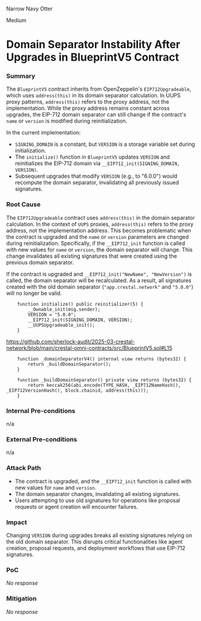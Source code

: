 Narrow Navy Otter

Medium

# Domain Separator Instability After Upgrades in BlueprintV5 Contract

### Summary


The `BlueprintV5` contract inherits from OpenZeppelin's `EIP712Upgradeable`, which uses `address(this)` in its domain separator calculation. In UUPS proxy patterns, `address(this)` refers to the proxy address, not the implementation. While the proxy address remains constant across upgrades, the EIP-712 domain separator can still change if the contract's `name` or `version` is modified during reinitialization. 

In the current implementation:
- `SIGNING_DOMAIN` is a constant, but `VERSION` is a storage variable set during initialization.
- The `initialize()` function in `BlueprintV5` updates `VERSION` and reinitializes the EIP-712 domain via `__EIP712_init(SIGNING_DOMAIN, VERSION)`.
- Subsequent upgrades that modify `VERSION` (e.g., to "6.0.0") would recompute the domain separator, invalidating all previously issued signatures.

### Root Cause

The `EIP712Upgradeable` contract uses `address(this)` in the domain separator calculation. In the context of `UUPS` proxies, `address(this)` refers to the proxy address, not the implementation address. This becomes problematic when the contract is upgraded and the `name` or `version` parameters are changed during reinitialization. Specifically, if the `__EIP712_init` function is called with new values for `name` or `version`, the domain separator will change. This change invalidates all existing signatures that were created using the previous domain separator.


If the contract is upgraded and `__EIP712_init("NewName", "NewVersion")` is called, the domain separator will be recalculated. As a result, all signatures created with the old domain separator (`"app.crestal.network"` and `"5.0.0"`) will no longer be valid.

```solidity
    function initialize() public reinitializer(5) {
        __Ownable_init(msg.sender);
        VERSION = "5.0.0";
        __EIP712_init(SIGNING_DOMAIN, VERSION);
        __UUPSUpgradeable_init();
    }
```

https://github.com/sherlock-audit/2025-03-crestal-network/blob/main/crestal-omni-contracts/src/BlueprintV5.sol#L15


```solidity
    function _domainSeparatorV4() internal view returns (bytes32) {
        return _buildDomainSeparator();
    }

    function _buildDomainSeparator() private view returns (bytes32) {
        return keccak256(abi.encode(TYPE_HASH, _EIP712NameHash(), _EIP712VersionHash(), block.chainid, address(this)));
    }
```


### Internal Pre-conditions

n/a

### External Pre-conditions

n/a

### Attack Path


- The contract is upgraded, and the `__EIP712_init` function is called with new values for `name` and `version`.
- The domain separator changes, invalidating all existing signatures.
- Users attempting to use old signatures for operations like proposal requests or agent creation will encounter failures.


### Impact

Changing `VERSION` during upgrades breaks all existing signatures relying on the old domain separator. This disrupts critical functionalities like agent creation, proposal requests, and deployment workflows that use EIP-712 signatures.

### PoC

_No response_

### Mitigation

_No response_